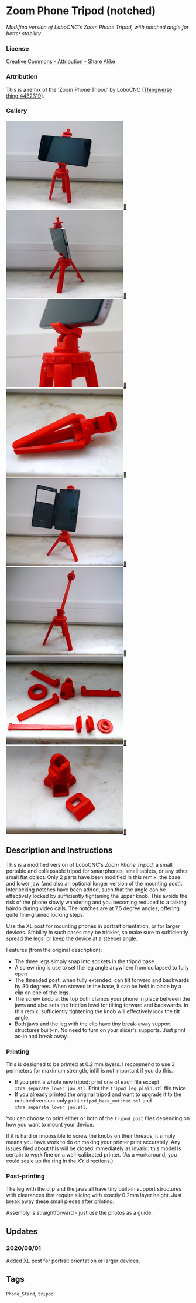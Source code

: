 # Zoom Phone Tripod (notched)
*Modified version of LoboCNC's Zoom Phone Tripod, with notched angle for better stability*

### License
[Creative Commons - Attribution - Share Alike](https://creativecommons.org/licenses/by-sa/4.0/)

### Attribution
This is a remix of the ‘Zoom Phone Tripod’ by LoboCNC ([Thingiverse thing:4432319](https://www.thingiverse.com/thing:4432319)).

### Gallery

![Photo 1](thumbs/tripod1.jpg)[🔎](images/tripod1.jpg) ![Photo 2](thumbs/tripod2.jpg)[🔎](images/tripod2.jpg) ![Photo 2](thumbs/tripod3.jpg)[🔎](images/tripod3.jpg) ![Photo 2](thumbs/tripod4.jpg)[🔎](images/tripod4.jpg) ![Photo 2](thumbs/tripod5.jpg)[🔎](images/tripod5.jpg) ![Photo 2](thumbs/tripod6.jpg)[🔎](images/tripod6.jpg) ![Photo 2](thumbs/tripod-parts.jpg)[🔎](images/tripod-parts.jpg) ![Photo 2](thumbs/tripod-newparts.jpg)[🔎](images/tripod-newparts.jpg)


## Description and Instructions

This is a modified version of LoboCNC's *Zoom Phone Tripod,* a small portable and collapsable tripod for smartphones, small tablets, or any other small flat object. Only 2 parts have been modified in this remix: the base and lower jaw (and also an optional longer version of the mounting post). Interlocking notches have been added, such that the angle can be effectively locked by sufficiently tightening the upper knob. This avoids the risk of the phone slowly wandering and you becoming reduced to a talking hairdo during video calls. The notches are at 7.5 degree angles, offering quite fine-grained locking steps.

Use the XL post for mounting phones in portrait orientation, or for larger devices. Stability in such cases may be trickier, so make sure to sufficiently spread the legs, or keep the device at a steeper angle.

Features (from the original description):
- The three legs simply snap into sockets in the tripod base
- A screw ring is use to set the leg angle anywhere from collapsed to fully open
- The threaded post, when fully extended, can tilt forward and backwards by 30 degrees. When stowed in the base, it can be held in place by a clip on one of the legs.
- The screw knob at the top both clamps your phone in place between the jaws and also sets the friction level for tilting forward and backwards. In this remix, sufficiently tightening the knob will effectively lock the tilt angle.
- Both jaws and the leg with the clip have tiny break-away support structures built-in. No need to turn on your slicer's supports. Just print as-in and break away.


### Printing

This is designed to be printed at 0.2 mm layers. I recommend to use 3 perimeters for maximum strength, infill is not important if you do this.

* If you print a whole new tripod: print one of each file except `xtra_separate_lower_jaw.stl`. Print the `tripod_leg_plain.stl` file twice.
* If you already printed the original tripod and want to upgrade it to the notched version: only print `tripod_base_notched.stl` and `xtra_separate_lower_jaw.stl`.

You can choose to print either or both of the `tripod_post` files depending on how you want to mount your device.

If it is hard or impossible to screw the knobs on their threads, it simply means you have work to do on making your printer print accurately. Any issues filed about this will be closed immediately as invalid: this model is certain to work fine on a well-calibrated printer. (As a workaround, you could scale up the ring in the XY directions.)


### Post-printing

The leg with the clip and the jaws all have tiny built-in support structures with clearances that require slicing with exactly 0.2mm layer height. Just break away these small pieces after printing.

Assembly is straightforward - just use the photos as a guide.


## Updates

### 2020/08/01
Added XL post for portrait orientation or larger devices.


## Tags
`Phone_Stand`, `tripod`
